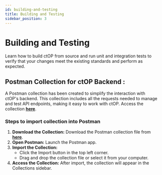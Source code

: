 ```yaml
---
id: building-and-testing
title: Building and Testing
sidebar_position: 3
---
```


# Building and Testing

Learn how to build ctOP from source and run unit and integration tests to verify that your changes meet the existing standards and perform as expected.


## Postman Collection for ctOP Backend :

A Postman collection has been created to simplify the interaction with ctOP's backend. This collection includes all the requests needed to manage and test API endpoints, making it easy to work with ctOP. Access the collection **[here](https://gist.github.com/mssuhaas/1c1c76e85163566266d930dbec2ce758)**.


### Steps to import collection into Postman
1. **Download the Collection:** Download the Postman collection file from **[here](https://gist.github.com/mssuhaas/1c1c76e85163566266d930dbec2ce758)**.
2. **Open Postman:** Launch the Postman app.
3. **Import the Collection:**
   - Click the Import button in the top left corner.
   - Drag and drop the collection file or select it from your computer.
4. **Access the Collection:** After import, the collection will appear in the Collections sidebar.
